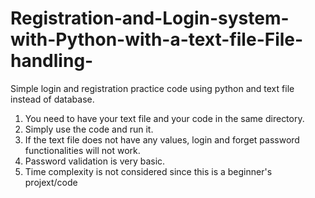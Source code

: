 # Registration-and-Login-system-with-Python-with-a-text-file-File-handling-

Simple login and registration practice code using python and text file instead of database.

1. You need to have your text file and your code in the same directory.
2. Simply use the code and run it.
3. If the text file does not have any values, login and forget password functionalities will not work.
4. Password validation is very basic.
5. Time complexity is not considered since this is a beginner's projext/code

